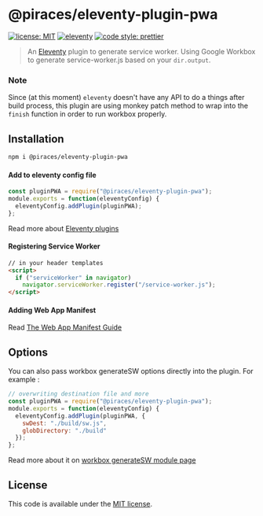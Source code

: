 # @piraces/eleventy-plugin-pwa

[![license: MIT](https://img.shields.io/badge/license-MIT-blue.svg?style=flat-square)](LICENSE)
[![eleventy](https://img.shields.io/badge/staticgen-eleventy-%23707070.svg?style=flat-square)](https://11ty.io)
[![code style: prettier](https://img.shields.io/badge/code_style-prettier-ff69b4.svg?style=flat-square)](https://github.com/prettier/prettier)

> An [Eleventy](https://11ty.io) plugin to generate service worker.
> Using Google Workbox to generate service-worker.js based on your `dir.output`.

### Note

Since (at this moment) `eleventy` doesn't have any API to do a things after build process, this plugin are using monkey patch method to wrap into the `finish` function in order to run workbox properly.

## Installation

```bash
npm i @piraces/eleventy-plugin-pwa
```

#### Add to eleventy config file

```js
const pluginPWA = require("@piraces/eleventy-plugin-pwa");
module.exports = function(eleventyConfig) {
  eleventyConfig.addPlugin(pluginPWA);
};
```

Read more about [Eleventy plugins](https://www.11ty.io/docs/plugins/)

#### Registering Service Worker

```html
// in your header templates
<script>
  if ("serviceWorker" in navigator)
    navigator.serviceWorker.register("/service-worker.js");
</script>
```

#### Adding Web App Manifest

Read [The Web App Manifest Guide](https://developers.google.com/web/fundamentals/web-app-manifest/)

## Options

You can also pass workbox generateSW options directly into the plugin.
For example :

```js
// overwriting destination file and more
const pluginPWA = require("@piraces/eleventy-plugin-pwa");
module.exports = function(eleventyConfig) {
  eleventyConfig.addPlugin(pluginPWA, {
    swDest: "./build/sw.js",
    globDirectory: "./build"
  });
};
```

Read more about it on [workbox generateSW module page](https://developers.google.com/web/tools/workbox/modules/workbox-build#full_generatesw_config)

## License

This code is available under the [MIT license](LICENSE).
